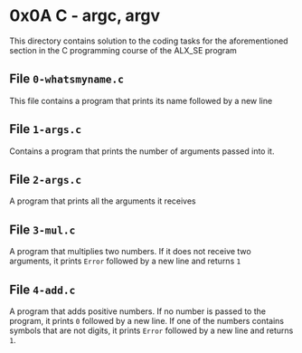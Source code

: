 # 0x0A C - argc, argv
This directory contains solution to the coding tasks for the aforementioned section in the C programming course of the ALX_SE program

## File `0-whatsmyname.c`
This file contains a program that prints its name followed by a new line

## File `1-args.c`
Contains a program that prints the number of arguments passed into it.

## File `2-args.c`
A program that prints all the arguments it receives

## File `3-mul.c`
A program that multiplies two numbers. If it does not receive two arguments, it prints `Error` followed by a new line and returns `1`

## File `4-add.c`
A program that adds positive numbers. If no number is passed to the program, it prints `0` followed by a new line. If one of the numbers contains symbols that are not digits, it prints `Error` followed by a new line and returns `1`.


